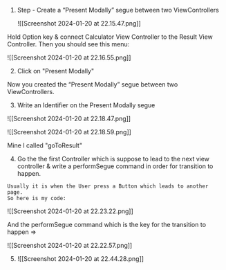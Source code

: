 1. Step - Create a “Present Modally” segue between two ViewControllers 
   
   ![[Screenshot 2024-01-20 at 22.15.47.png]]

Hold Option key & connect Calculator View Controller to the Result View Controller.
Then you should see this menu:

![[Screenshot 2024-01-20 at 22.16.55.png]]


2. Click on "Present Modally"

Now you created the “Present Modally” segue between two ViewControllers.

3. Write an Identifier on the Present Modally segue

![[Screenshot 2024-01-20 at 22.18.47.png]]


![[Screenshot 2024-01-20 at 22.18.59.png]]
   
   
   Mine I called "goToResult"
   
   
   4. Go the the first Controller which is suppose to lead to the next view controller & write a performSegue command in order for transition to happen.
      
    Usually it is when the User press a Button which leads to another page.
    So here is my code:

![[Screenshot 2024-01-20 at 22.23.22.png]]

And the performSegue command which is the key for the transition to happen =>

![[Screenshot 2024-01-20 at 22.22.57.png]]


5. ![[Screenshot 2024-01-20 at 22.44.28.png]]